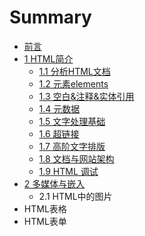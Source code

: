 # Summary

* [前言](README.md)
* [1 HTML简介](1-htmljian-jie.md)
  * [1.1 分析HTML文档](chapter1/fen-xi-html-wen-dang.md)
  * [1.2 元素elements](chapter1/yuan-su-elements.md)
  * [1.3 空白&注释&实体引用](chapter1/htmlde-kong-bai.md)
  * [1.4 元数据](chapter1/yuan-shu-ju.md)
  * [1.5 文字处理基础](chapter1/15-wen-zi-chu-li-ji-chu.md)
  * [1.6 超链接](chapter1/16-chao-lian-jie.md)
  * [1.7 高阶文字排版](chapter1/17-gao-jie-wen-zi-pai-ban.md)
  * [1.8 文档与网站架构](chapter1/18-wen-dang-yu-wang-zhan-jia-gou.md)
  * [1.9 HTML 调试](chapter1/19-html-diao-shi.md)
* [2 多媒体与嵌入](duo-mei-ti-yu-qian-ru.md)
  * 2.1 HTML中的图片
* HTML表格
* HTML表单

